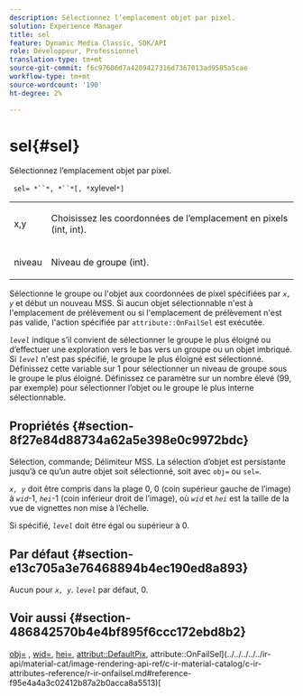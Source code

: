 ```yaml
---
description: Sélectionnez l’emplacement objet par pixel.
solution: Experience Manager
title: sel
feature: Dynamic Media Classic, SDK/API
role: Développeur, Professionnel
translation-type: tm+mt
source-git-commit: f6c97606d7a4209427316d7367013ad9585a5cae
workflow-type: tm+mt
source-wordcount: '190'
ht-degree: 2%

---
```



# sel{#sel}

Sélectionnez l’emplacement objet par pixel.

` sel= *``*, *``*[, *`xylevel`*]`

<table id="simpletable_247FF35D791C43D3AB433B8CF49F8C91"> 
 <tr class="strow"> 
  <td class="stentry"> <p> <span class="varname"> x,y  </span> </p> </td> 
  <td class="stentry"> <p>Choisissez les coordonnées de l’emplacement en pixels (int, int). </p> </td> 
 </tr> 
 <tr class="strow"> 
  <td class="stentry"> <p> <span class="varname"> niveau </span> </p> </td> 
  <td class="stentry"> <p>Niveau de groupe (int). </p> </td> 
 </tr> 
</table>

Sélectionne le groupe ou l&#39;objet aux coordonnées de pixel spécifiées par *`x, y`* et début un nouveau MSS. Si aucun objet sélectionnable n&#39;est à l&#39;emplacement de prélèvement ou si l&#39;emplacement de prélèvement n&#39;est pas valide, l&#39;action spécifiée par `attribute::OnFailSel` est exécutée.

*`level`* indique s’il convient de sélectionner le groupe le plus éloigné ou d’effectuer une exploration vers le bas vers un groupe ou un objet imbriqué. Si *`level`* n&#39;est pas spécifié, le groupe le plus éloigné est sélectionné. Définissez cette variable sur 1 pour sélectionner un niveau de groupe sous le groupe le plus éloigné. Définissez ce paramètre sur un nombre élevé (99, par exemple) pour sélectionner l’objet ou le groupe le plus interne sélectionnable.

## Propriétés {#section-8f27e84d88734a62a5e398e0c9972bdc}

Sélection, commande; Délimiteur MSS. La sélection d’objet est persistante jusqu’à ce qu’un autre objet soit sélectionné, soit avec `obj=` ou `sel=`.

*`x, y`* doit être compris dans la plage 0, 0 (coin supérieur gauche de l’image) à  *`wid`*-1,  *`hei`*-1 (coin inférieur droit de l’image), où  *`wid`* et  *`hei`* est la taille de la vue de vignettes non mise à l’échelle.

Si spécifié, *`level`* doit être égal ou supérieur à 0.

## Par défaut {#section-e13c705a3e76468894b4ec190ed8a893}

Aucun pour *`x, y`*. *`level`* par défaut, 0.

## Voir aussi {#section-486842570b4e4bf895f6ccc172ebd8b2}

[obj=](../../../../../ir-api/http-protocol/image-rendering-api-ref/c-ir-http-protocol-ref/c-ir-http-protocol-command-reference/r-ir-obj.md#reference-31e7dac7931b4e0eb3c7589f120a1e6a) ,  [wid=](../../../../../ir-api/http-protocol/image-rendering-api-ref/c-ir-http-protocol-ref/c-ir-http-protocol-command-reference/r-ir-wid.md#reference-b7e691b0624941168c94b2749ae233ec),  [hei=](../../../../../ir-api/http-protocol/image-rendering-api-ref/c-ir-http-protocol-ref/c-ir-http-protocol-command-reference/r-ir-hei.md#reference-1c08f60365a94417a39867c09cac5478),  [attribut::DefaultPix](../../../../../ir-api/material-cat/image-rendering-api-ref/c-ir-material-catalog/c-ir-attributes-reference/r-ir-defaultpix.md#reference-102c98f9b5d24d2aaaeb756653fb0e6f), attribute::OnFailSel](../../../../../ir-api/material-cat/image-rendering-api-ref/c-ir-material-catalog/c-ir-attributes-reference/r-ir-onfailsel.md#reference-f95e4a4a3c02412b87a2b0acca8a5513)[
